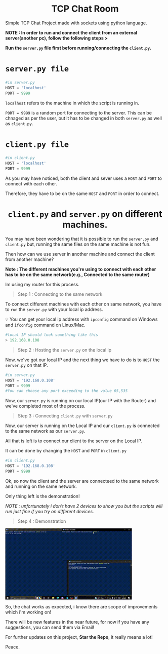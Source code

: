 <h1 align=center>TCP Chat Room</h1>

<p>Simple TCP Chat Project made with <a url='https://docs.python.org/3/library/socket.html'>sockets</a> using python language.</p>

**NOTE : In order to run and connect the client from an external server(another pc), follow the following steps >**

**Run the `server.py` file first before running/connecting the `client.py`.**


<h1><code>server.py file</code></h1>

```python
#in server.py
HOST = 'localhost'
PORT = 9999
```

`localhost` refers to the machine in which the script is running in.
<p></p>

`PORT = 9999` is a random port for connecting to the server. This can be chnaged as per the user, but it has to be changed in both `server.py` as well as `client.py`. 

<h1><code>client.py file</code></h1>

```python
#in client.py
HOST = 'localhost'
PORT = 9999
```

As you may have noticed, both the <a url = 'Socket-Files/client.py'>client</a> and sever uses a `HOST` and `PORT` to connect with each other.

 Therefore, they have to be on the same `HOST` and `PORT` in order to connect.

<h1 align=center><code>client.py</code> and <code>server.py</code> on different machines.</h1>

You may have been wondering that it is possible to run the `server.py` and `client.py` but, running the same files on the same machine is not fun. 

Then how can we use server in another machine and connect the client from another machine?


**Note : The different machines you're using to connect with each other has to be on the same network(e.g., Connected to the same router)**

Im using my router for this process.


> Step 1 : Connecting to the same network

To connect different machines with each other on same network, you have to `run` the `server.py` with your local ip address.

:bulb: You can get your local ip address with `ipconfig` command on Windows and `ifconfig` command on Linux/Mac.




```python
#local IP should look something like this
> 192.168.0.108
```

> Step 2 : Hosting the `server.py` on the local ip

Now, we've got our local IP and the next thing we have to do is to `HOST` the `server.py` on that IP.

```python
#in server.py
HOST = '192.168.0.108'
PORT = 9999
#You can choose any port exceeding to the value 65,535
```

Now, our `server.py` is running on our local IP(our IP with the Router) and we've completed most of the process.

> Step 3 : Connecting `client.py` with `server.py`

Now, our server is running on the Local IP and our `client.py` is connected to the same network as our `server.py`.

All that is left is to connect our client to the server on the Local IP.

It can be done by changing the `HOST` and `PORT` in `client.py`

```python
#in client.py
HOST = '192.168.0.108'
PORT = 9999
```

Ok, so now the client and the server are connecteed to the same network and running on the same network.

Only thing left is the demonstration!

*NOTE : unfortunately i don't have 2 devices to show you but the scripts will run just fine if you try on different devices.*

> Step 4 : Demonstration


<img src='readme-media\Tcp-chat-test.gif' align=center></img>



So, the chat works as expected, i know there are scope of improvements which i'm working on!

There will be new features in the near future, for now if you have any suggestions, you can send them via <a url='fallencat.user@gmail.com'>Email</a>!

For further updates on this project, **Star the Repo**, it really means a lot!

Peace.
